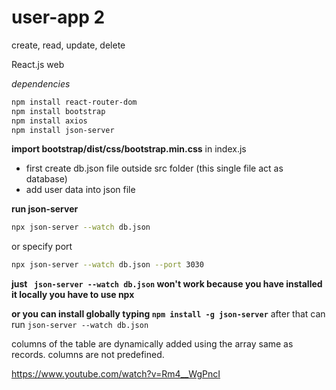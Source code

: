 # user-app 2

create, read, update, delete

React.js web

_dependencies_

```bash
npm install react-router-dom
npm install bootstrap
npm install axios
npm install json-server
```
**import bootstrap/dist/css/bootstrap.min.css** in index.js
- first create db.json file outside src folder  (this single file act as database)
- add user data into json file

**run json-server**
```bash
npx json-server --watch db.json
```
or 
specify port
```bash
npx json-server --watch db.json --port 3030
```

**just ``` json-server --watch db.json``` won't work  because you have installed it locally you have to use npx** 

**or you can install globally typing ```npm install -g json-server```** 
after that can run ```json-server --watch db.json```

columns of the table are dynamically added using the array same as records.
columns are not predefined.

https://www.youtube.com/watch?v=Rm4__WgPncI
